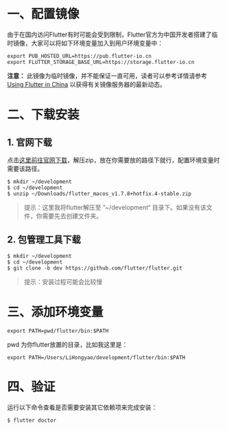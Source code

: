# 一、配置镜像

由于在国内访问Flutter有时可能会受到限制，Flutter官方为中国开发者搭建了临时镜像，大家可以将如下环境变量加入到用户环境变量中：

```shell
export PUB_HOSTED_URL=https://pub.flutter-io.cn
export FLUTTER_STORAGE_BASE_URL=https://storage.flutter-io.cn
```

**注意：** 此镜像为临时镜像，并不能保证一直可用，读者可以参考详情请参考 [Using Flutter in China](https://flutter.dev/community/china) 以获得有关镜像服务器的最新动态。

# 二、下载安装

## 1. 官网下载

点击[这里前往官网下载](<https://flutter.dev/docs/get-started/install/macos>)，解压zip，放在你需要放的路径下就行，配置环境变量时需要该路径。

```shell
$ mkdir ~/development
$ cd ~/development
$ unzip ~/Downloads/flutter_macos_v1.7.8+hotfix.4-stable.zip
```

> 提示：这里我将flutter解压至 ”~/development“ 目录下。如果没有该文件，你需要先去创建文件夹。

## 2. 包管理工具下载 

```shell
$ mkdir ~/development
$ cd ~/development
$ git clone -b dev https://github.com/flutter/flutter.git
```

> 提示：安装过程可能会比较慢

# 三、添加环境变量

```shell
export PATH=pwd/flutter/bin:$PATH
```

pwd 为你flutter放置的目录，比如我这里是：

```shell
export PATH=/Users/LiHongyao/development/flutter/bin:$PATH
```

# 四、验证

运行以下命令查看是否需要安装其它依赖项来完成安装：

```shell
$ flutter doctor
```



